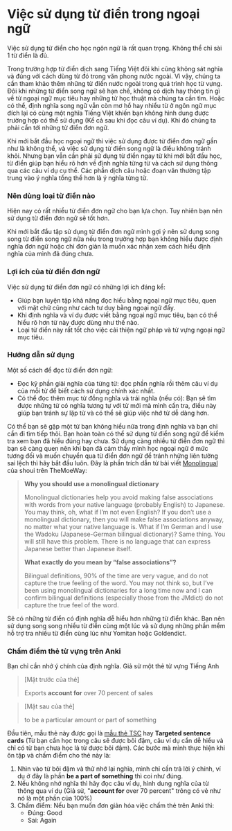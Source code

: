 # Việc sử dụng từ điển trong ngoại ngữ

Việc sử dụng từ điển cho học ngôn ngữ là rất quan trọng. Không thể chỉ sài 1 từ điển là đủ. 

Trong trường hợp từ điển dịch sang Tiếng Việt đôi khi cũng không sát nghĩa và đúng với cách dùng từ đó trong văn phong nước ngoài. Vì vậy, chúng ta cần tham khảo thêm những từ điển nước ngoài trong quá trình học từ vựng. Đôi khi những từ điển song ngữ sẽ hạn chế, không có dịch hay thông tin gì về từ ngoại ngữ mục tiêu hay những từ học thuật mà chúng ta cần tìm. Hoặc có thể, định nghĩa song ngữ vẫn còn mơ hồ hay nhiều từ ở ngôn ngữ mục đích lại có cùng một nghĩa Tiếng Việt khiến bạn không hình dung được trường hợp có thể sử dụng (Kể cả sau khi đọc câu ví dụ). Khi đó chúng ta phải cần tới những từ điển đơn ngữ.

Khi mới bắt đầu học ngoại ngữ thì việc sử dụng được từ điển đơn ngữ gần như là không thể, và việc sử dụng từ điển song ngữ là điều không tránh khỏi. Nhưng bạn vẫn cần phải sử dụng từ điển ngay từ khi mới bắt đầu học, từ điển giúp bạn hiểu rõ hơn về định nghĩa từng từ và cách sử dụng thông qua các câu ví dụ cụ thể. Các phần dịch câu hoặc đoạn văn thường tập trung vào ý nghĩa tổng thể hơn là ý nghĩa từng từ.

### Nên dùng loại từ điển nào
Hiện nay có rất nhiều từ điển đơn ngữ cho bạn lựa chọn. Tuy nhiên bạn nên sử dụng từ điển đơn ngữ sẽ tốt hơn. 

Khi mới bắt đầu tập sử dụng từ điển đơn ngữ mình gợi ý nên sử dụng song song từ điển song ngữ nữa nếu trong trường hợp bạn không hiểu được định nghĩa đơn ngữ hoặc chỉ đơn giản là muốn xác nhận xem cách hiểu định nghĩa của mình đã đúng chưa.

### Lợi ích của từ điển đơn ngữ
Việc sử dụng từ điển đơn ngữ có những lợi ích đáng kể:

- Giúp bạn luyện tập khả năng đọc hiểu bằng ngoại ngữ mục tiêu, quen với mặt chữ cũng như cách tư duy bằng ngoại ngữ đấy.
- Khi định nghĩa và ví dụ được viết bằng ngoại ngữ mục tiêu, bạn có thể hiểu rõ hơn từ này được dùng như thế nào. 
- Loại từ điển này rất tốt cho việc cải thiện ngữ pháp và từ vựng ngoại ngữ mục tiêu.

### Hướng dẫn sử dụng
Một số cách để đọc từ điển đơn ngữ:

- Đọc kỹ phần giải nghĩa của từng từ: đọc phần nghĩa rồi thêm câu ví dụ của mỗi từ để biết cách sử dụng chính xác nhất.
- Có thể đọc thêm mục từ đồng nghĩa và trái nghĩa (nếu có): Bạn sẽ tìm được những từ có nghĩa tương tự với từ mới mà mình cần tra, điều này giúp bạn tránh sự lặp từ và có thể sẽ giúp việc nhớ từ dễ dàng hơn.

Có thể bạn sẽ gặp một từ bạn không hiểu nữa trong định nghĩa và bạn chỉ cần đi tìm tiếp thôi. Bạn hoàn toàn có thể sử dụng từ điển song ngữ để kiểm tra xem bạn đã hiểu đúng hay chưa. Sử dụng càng nhiều từ điển đơn ngữ thì bạn sẽ càng quen nên khi bạn đã cảm thấy mình học ngoại ngữ ở mức tương đối và muốn chuyển qua từ điển đơn ngữ để tránh những liên tưởng sai lệch thì hãy bắt đầu luôn. Đây là phần trích dẫn từ bài viết [Monolingual](http://learnjapanese.moe/monolingual/) của shoui trên TheMoeWay:

> **Why you should use a monolingual dictionary**
> 
> Monolingual dictionaries help you avoid making false associations with words from your native language (probably English) to Japanese. You may think, oh, what if I’m not even English? If you don’t use a monolingual dictionary, then you will make false associations anyway, no matter what your native language is. What if I’m German and I use the Wadoku (Japanese-German bilingual dictionary)? Same thing. You will still have this problem. There is no language that can express Japanese better than Japanese itself.
>
> **What exactly do you mean by “false associations”?**
>
> Bilingual definitions, 90% of the time are very vague, and do not capture the true feeling of the word. You may not think so, but I’ve been using monolingual dictionaries for a long time now and I can confirm bilingual definitions (especially those from the JMdict) do not capture the true feel of the word.

Sẽ có những từ điển có định nghĩa dễ hiểu hơn những từ điển khác. Bạn nên sử dụng song song nhiều từ điển cùng một lúc và sử dụng những phần mềm hỗ trợ tra nhiều từ điển cùng lúc như Yomitan hoặc Goldendict.

### Chấm điểm thẻ từ vựng trên Anki
Bạn chỉ cần nhớ ý chính của định nghĩa. Giả sử một thẻ từ vựng Tiếng Anh

> [Mặt trước của thẻ] 
>
> Exports **account for** over 70 percent of sales

> [Mặt sau của thẻ] 
> 
> to be a particular amount or part of something

Đầu tiên, mẫu thẻ này được gọi là [mẫu thẻ TSC](https://tatsumoto-ren.github.io/blog/discussing-various-card-templates.html#targeted-sentence-cards) hay **Targeted sentence cards** (Từ bạn cần học trong câu sẽ được bôi đậm, câu ví dụ cần dễ hiểu và chỉ có từ bạn chưa học là từ được bôi đậm). Các bước mà mình thực hiện khi ôn tập và chấm điểm cho thẻ này là:

1. Nhìn vào từ bôi đậm và thử nhớ lại nghĩa, mình chỉ cần trả lời ý chính, ví dụ ở đây là phần **be a part of something** thì coi như đúng.
2. Nếu không nhớ nghĩa thì hãy đọc câu ví dụ, hình dung nghĩa của từ thông qua ví dụ (Giả sử, "**account for** over 70 percent" trông có vẻ như nó là một phần của 100%)
3. Chấm điểm: Nếu bạn muốn đơn giản hóa việc chấm thẻ trên Anki thì:
    - Đúng: Good
    - Sai: Again
